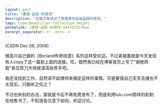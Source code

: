 ```yaml
---
layout: post
title: "遭遇'盗版'的感觉"
description: "这篇文章讲述了我遭遇作品被盗版的感觉。"
tags: Code-Beautifier-Collection Delphi
permalink: /遭遇-盗版-的感觉-e447b73576ee
excerpt_separator: <!--more-->
---
```

(CSDN Dec 06, 2006)

很高兴自己做的《Borland传奇拾遗》系列这样受欢迎。不过紧接着就是今天发现有人copy了这一篇到上面的连接。哎，既然我已经在博客首页上写了”谢绝转载”各位剪刀大侠就请高抬贵手吧。

我还没找到工作，自然请不起律师来搞定这样的事情。可是要我自己天天去搜也不太现实。只能听之任之？

不过也有别的办法，那就是今后不再免费发布了，而是利用lulu.com那样的机制在线售书了。不知道各位意下如何。欢迎讨论。
<!--more-->